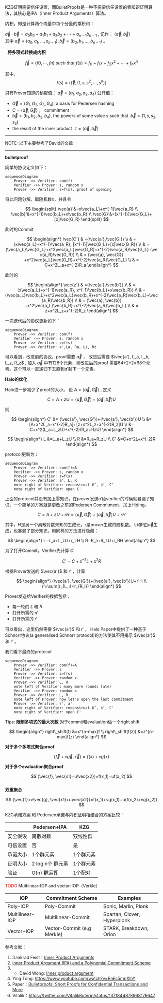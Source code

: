 KZG证明需要信任设置，而BulletProofs是一种不需要信任设置的零知识证明算法，其核心是IPA（Inner Product Arguments）算法。

内积，即是计算两个向量中每个分量的乘积和：

$\vec{a}⋅\vec{b}=a_0b_0+a_1b_1+a_2b_2+⋯+a_{n−1}b_{n−1}$ , 记作： $⟨\overrightarrow{a}, \overrightarrow{b}⟩$  
其中 $\vec{a}=(a_0,a_1,…,a_{n−1}), \vec{b}=(b_0,b_1,…,b_{n−1})$ 。 
  
  
**将多项式转换成内积**

$$
\vec{f}=(f0,⋯,fn)\  such\  that\  f(x)=f_0+f_1x+f_2x^2+⋯+f_nx^n
$$

其中，
$$f(s)=⟨\vec{f},(1,s,s^2,⋯,s^n)⟩$$

只有Prover知道的秘密值： $\vec{a}=(a_1,a_2,a_3,a_4)$
公开值：
- $\vec{G}=(G_1,G_2,G_3,G_4)$, a basis for Pedersen hashing
- $C=⟨\vec{a}, \vec{G}⟩$ ， commitment
- $\vec{b}=(b_1,b_2,b_3,b_4)$, the powers of some value s such that  $\vec{b}=(1,s,s_2,s_3)$    
- the result of the inner product  $z=⟨\vec{a},\vec{b}⟩$  

___
NOTE: 以下主要参考了David的文章
___

**bulletproof**

简单的协议定义如下：
```mermaid
sequenceDiagram
	Prover ->> Verifier: com(f)
	Verifier ->> Prover: s, random x
	Prover ->> Verifier: z=f(s), proof of opening
```


将此问题分解，取随机数$x$，并且令

$$
\begin{split}
\vec{a}'&=x\vec{a_L}+x^{-1}\vec{a_R} \\
\vec{b}'&=x^{-1}\vec{b_L}+x\vec{b_R} \\
\vec{G}'&=[x^{-1}]\vec{G_L}+[x]\vec{G_R}
\end{split}
$$

此时的Commit

$$
\begin{align*}
\vec{C'} & =⟨\vec{a'},\vec{G'}⟩ \\
        & = ⟨x\vec{a_L}+x^{-1}\vec{a_R}, [x^{-1}]\vec{G_L}+[x]\vec{G_R}⟩ \\
        & = (\vec{a_L}\vec{G_L}+x^2\vec{a_L}\vec{G_R}+x^{-2}\vec{a_R}\vec{G_L}+\vec{a_R}\vec{G_R}) \\
        & = ⟨\vec{a}, \vec{G}⟩+x^2\vec{a_L}\vec{G_R}+x^{-2}\vec{a_R}\vec{G_L} \\
        & = C+x^2L_a+x^{-2}R_a
\end{align*}
$$

此时的

$$
\begin{align*}
\vec{z'} & =⟨\vec{a'},\vec{b'}⟩ \\
        & = ⟨x\vec{a_L}+x^{-1}\vec{a_R}, x^{-1}\vec{b_L}+x\vec{b_R}⟩ \\
        & = (\vec{a_L}\vec{b_L}+x^2\vec{a_L}\vec{b_R}+x^{-2}\vec{a_R}\vec{b_L}+\vec{a_R}\vec{b_R}) \\
        & = ⟨\vec{a}, \vec{b}⟩+x^2\vec{a_L}\vec{b_R}+x^{-2}\vec{a_R}\vec{b_L} \\
        & = z+x^2L_z+x^{-2}R_z
\end{align*}
$$

一次迭代后的协议更新如下：
```mermaid
sequenceDiagram
	Prover ->> Verifier: com(f)
	Verifier ->> Prover: s, random x
	Prover ->> Verifier: z=f(s)
	Prover ->> Verifier: a',La, Ra, Lz, Rz
```

可以看到，改进前的协议，proof需要 $\vec{a}$ ， 改进后需要 $\vec{a'}, L_a, L_b, L_z, R_z$ , 加入 $\vec{a}$ 中有128个元素，则改进后的proof 需要64+2+2=68个元素。这个可以一直递归下去直到$a'$剩下一个元素。  
  
**Halo的优化**

Halo进一步减少了proof的大小。
设 $A=⟨\vec{a}, \vec{G}⟩$ , 定义

$$
C=A+zU=⟨\vec{a}, \vec{G}⟩+⟨\vec{a}, \vec{b}⟩U
$$

则

$$
\begin{align*}
C' &= ⟨\vec{a'}, \vec{G'}⟩+⟨\vec{a'}, \vec{b'}⟩U \\
&= [A+x^2L_a+x^{-2}R_a]+[z+x^2L_z+x^{-2}R_z]U \\
&= C+x^2(L_a+L_zU)+x^{-2}(R_a+RzU)
\end{align*}
$$

$$
\begin{align*}
L &=L_a+L_zU \\
R &=R_a+R_zU \\
C' &=C+x^2L+x^{-2}R
\end{align*}
$$

protocol更新为：
```mermaid
sequenceDiagram
	Prover ->> Verifier: com(f)=A
	Verifier ->> Prover: s, random x
	Prover ->> Verifier: z=f(s)
	Prover ->> Verifier: a', L, R
	note right of Verifier: reconstruct G‘, b', C'
	note right of Verifier: open C'
```

上面的protocol并没有加上零知识，在prover发送$a'$给verifier的时候就暴漏了知识。一个简单的方案就是更改之前的Pedersen Commitment，加上Hiding。

$$
C=A+zU+rH=⟨\vec{a}, \vec{G}⟩+⟨\vec{a}, \vec{b}⟩U+rH
$$

其中，H是另一个离散对数未知的生成元，r是prover生成的随机数。
L和R由$\vec{a}$生成，也暴漏了部分知识。用同样的方法进行隐藏：

$$
\begin{align*}
L=L_a+L_zU+r_LH \\
R=R_a+R_zU+r_RH
\end{align*}
$$

为了打开Commit，Verifier先计算 $C'$  

$$
C'=C+x^{-2}L+x^2R
$$

根据Prover发送的 $\vec{a'}$ 和 $r'$ ，计算

$$
\begin{align*}
⟨\vec{a'}, \vec{G'}⟩+⟨\vec{a'}, \vec{b'}⟩U+r'H \\
r'=\sum(r_{L_i}+r_{R_i})
\end{align*}
$$

Prover发送给Verifier的数据包括：
- 每一轮的 $L$ 和 $R$   
- 打开所需的 $a'$  
- 打开所需的 $r'$  

可以看出，这里仍然需要 $\vec{a'}$ 和 $r'$ ， Halo Paper中提供了一种基于Schnorr协议(a generalised Schnorr protocol)的方法使其不用揭示 $\vec{a'}$ 和 $r'$ 。


我们看下最终的protocol
```mermaid
sequenceDiagram
	Prover ->> Verifier: com(f)=A
	Verifier ->> Prover: s
	Prover ->> Verifier: z=f(s)
	Verifier ->> Prover: random x
	Prover ->> Verifier: L, R
	note left of Verifier: many more rounds later
	Verifier ->> Prover: random x
	Prover ->> Verifier: L, R
	note left of Prover: now let's open the last commitment
	Prover ->> Verifier: r', a'
	note right of Verifier: reconstruct G‘, b', C'
	note right of Verifier: open C'
```

Tips: 
**限制多项式的最大次数**
对于commit和evaluation做一个right shift

$$
\begin{align*}
right\_shift(f) &=x^{n-max}f \\
right\_shift(f(z)) &=z^{n-max}f(z) 
\end{align*}
$$
  
**对于多个多项式聚合proof**  

$$
⟨\vec{f}+v\vec{g}, \vec{x}⟩=f(x)+vg(x)
$$

**对于多个evaluation聚合proof**

$$
⟨\vec{f}, \vec{x1}+u\vec{x2}⟩=f(x_1)+uf(x_2)
$$  
**双重聚合**

$$
⟨\vec{f}+v\vec{g}, \vec{x1}+u\vec{x2}⟩=f(x_1)+vg(x_1)+u(f(x_2)+vg(x_2))
$$  


KZG承诺方案 和 Pedersen承诺与内积证明相结合的方案比较：

| |Pedersen+IPA|KZG|
|---|---|---|
|安全假设|离散对数|双线性群|
|可信设置|否|是|
|承诺大小|1个群元素|1个群元素|
|证明大小|2 log n个 群元素|1个群元素|
|验证|O(n) 群运算|1个配对|



<span style="color: red;">TODO</span>    Multiinear-IOP and vector-IOP（Verkle）

| IOP             | Commitment Scheme          | Examples                    |
| --------------- | -------------------------- | --------------------------- |
| Poly-IOP        | Poly-Commit                | Sonic, Marlin, Plonk        |
| Multilinear-IOP | Multilinear-Commit         | Spartan, Clover, Hyperplonk |
| Vector-IOP      | Vector-Commit (e.g Merkle) | STARK, Breakdown, Orion     |



参考文献：
1. Dankrad Feist：[Inner Product Arguments](https://dankradfeist.de/ethereum/2021/07/27/inner-product-arguments.html)
2. [Inner Product Argument (IPA) and a Polynomial Commitment Scheme](https://blog.lambdaclass.com/ipa-and-a-polynomial-commitment-scheme/)
3. * David Wong: [Inner product argument](https://hackmd.io/@mimoo/ByuE81Q0_)
4. Ying Tong: https://www.youtube.com/watch?v=RaEs5mnXIhY
5. Paper：[Bulletproofs: Short Proofs for Confidential Transactions and More](https://eprint.iacr.org/2017/1066.pdf)
6. Vitalik：https://twitter.com/VitalikButerin/status/1371844878968176647


